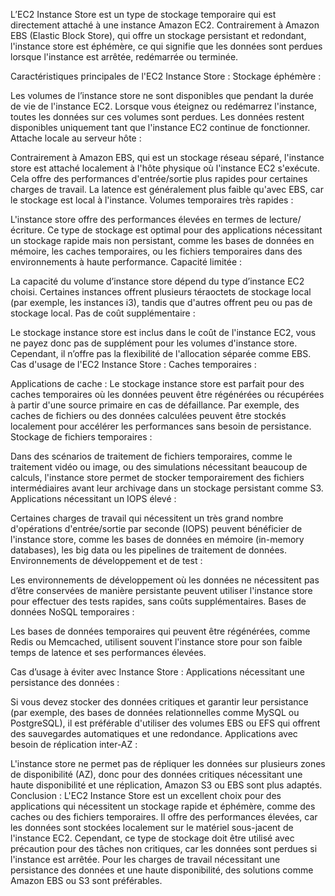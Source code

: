 L’EC2 Instance Store est un type de stockage temporaire qui est directement attaché à une instance Amazon EC2. Contrairement à Amazon EBS (Elastic Block Store), qui offre un stockage persistant et redondant, l'instance store est éphémère, ce qui signifie que les données sont perdues lorsque l'instance est arrêtée, redémarrée ou terminée.

Caractéristiques principales de l'EC2 Instance Store :
Stockage éphémère :

Les volumes de l’instance store ne sont disponibles que pendant la durée de vie de l'instance EC2. Lorsque vous éteignez ou redémarrez l'instance, toutes les données sur ces volumes sont perdues.
Les données restent disponibles uniquement tant que l'instance EC2 continue de fonctionner.
Attache locale au serveur hôte :

Contrairement à Amazon EBS, qui est un stockage réseau séparé, l'instance store est attaché localement à l'hôte physique où l'instance EC2 s'exécute. Cela offre des performances d'entrée/sortie plus rapides pour certaines charges de travail.
La latence est généralement plus faible qu'avec EBS, car le stockage est local à l'instance.
Volumes temporaires très rapides :

L'instance store offre des performances élevées en termes de lecture/écriture. Ce type de stockage est optimal pour des applications nécessitant un stockage rapide mais non persistant, comme les bases de données en mémoire, les caches temporaires, ou les fichiers temporaires dans des environnements à haute performance.
Capacité limitée :

La capacité du volume d’instance store dépend du type d’instance EC2 choisi. Certaines instances offrent plusieurs téraoctets de stockage local (par exemple, les instances i3), tandis que d'autres offrent peu ou pas de stockage local.
Pas de coût supplémentaire :

Le stockage instance store est inclus dans le coût de l'instance EC2, vous ne payez donc pas de supplément pour les volumes d'instance store. Cependant, il n’offre pas la flexibilité de l'allocation séparée comme EBS.
Cas d'usage de l'EC2 Instance Store :
Caches temporaires :

Applications de cache : Le stockage instance store est parfait pour des caches temporaires où les données peuvent être régénérées ou récupérées à partir d'une source primaire en cas de défaillance. Par exemple, des caches de fichiers ou des données calculées peuvent être stockés localement pour accélérer les performances sans besoin de persistance.
Stockage de fichiers temporaires :

Dans des scénarios de traitement de fichiers temporaires, comme le traitement vidéo ou image, ou des simulations nécessitant beaucoup de calculs, l'instance store permet de stocker temporairement des fichiers intermédiaires avant leur archivage dans un stockage persistant comme S3.
Applications nécessitant un IOPS élevé :

Certaines charges de travail qui nécessitent un très grand nombre d'opérations d'entrée/sortie par seconde (IOPS) peuvent bénéficier de l'instance store, comme les bases de données en mémoire (in-memory databases), les big data ou les pipelines de traitement de données.
Environnements de développement et de test :

Les environnements de développement où les données ne nécessitent pas d’être conservées de manière persistante peuvent utiliser l'instance store pour effectuer des tests rapides, sans coûts supplémentaires.
Bases de données NoSQL temporaires :

Les bases de données temporaires qui peuvent être régénérées, comme Redis ou Memcached, utilisent souvent l'instance store pour son faible temps de latence et ses performances élevées.

Cas d’usage à éviter avec Instance Store :
Applications nécessitant une persistance des données :

Si vous devez stocker des données critiques et garantir leur persistance (par exemple, des bases de données relationnelles comme MySQL ou PostgreSQL), il est préférable d'utiliser des volumes EBS ou EFS qui offrent des sauvegardes automatiques et une redondance.
Applications avec besoin de réplication inter-AZ :

L'instance store ne permet pas de répliquer les données sur plusieurs zones de disponibilité (AZ), donc pour des données critiques nécessitant une haute disponibilité et une réplication, Amazon S3 ou EBS sont plus adaptés.
Conclusion :
L'EC2 Instance Store est un excellent choix pour des applications qui nécessitent un stockage rapide et éphémère, comme des caches ou des fichiers temporaires. Il offre des performances élevées, car les données sont stockées localement sur le matériel sous-jacent de l'instance EC2. Cependant, ce type de stockage doit être utilisé avec précaution pour des tâches non critiques, car les données sont perdues si l'instance est arrêtée. Pour les charges de travail nécessitant une persistance des données et une haute disponibilité, des solutions comme Amazon EBS ou S3 sont préférables.








